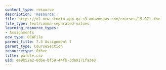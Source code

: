```yaml
---
content_type: resource
description: 'Resource:'
file: https://ol-ocw-studio-app-qa.s3.amazonaws.com/courses/15-071-the-analytics-edge-spring-2017/ee9b52a20d6ebf5944fb3da9171fa3e0_parole.csv
file_type: text/comma-separated-values
learning_resource_types:
- Assignments
ocw_type: OCWFile
parent_title: 7.5 Assignment 7
parent_type: CourseSection
resourcetype: Other
title: parole.csv
uid: ee9b52a2-0d6e-bf59-44fb-3da9171fa3e0
---
```

